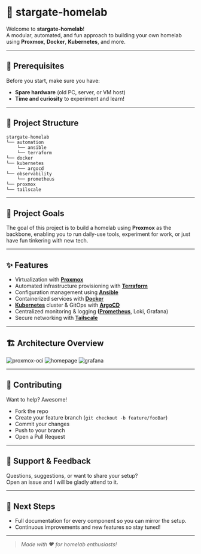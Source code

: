 # 🚀 stargate-homelab

Welcome to **stargate-homelab**!  
A modular, automated, and fun approach to building your own homelab using **Proxmox**, **Docker**, **Kubernetes**, and more.

---

## 🧰 Prerequisites

Before you start, make sure you have:
- **Spare hardware** (old PC, server, or VM host)
- **Time and curiosity** to experiment and learn!

---

## 📁 Project Structure

```
stargate-homelab
└── automation
    └── ansible    
    └── terraform
└── docker  
└── kubernetes
    └── argocd
└── observability
    └── prometheus  
└── proxmox
└── tailscale
```

---

## 🎯 Project Goals

The goal of this project is to build a homelab using **Proxmox** as the backbone, enabling you to run daily-use tools, experiment for work, or just have fun tinkering with new tech.

---

## ✨ Features

- Virtualization with **[Proxmox](proxmox/README.md)**
- Automated infrastructure provisioning with **[Terraform](automation/terraform/README.md)**
- Configuration management using **[Ansible](automation/ansible/README.md)**
- Containerized services with **[Docker](docker/README.md)**
- **[Kubernetes](./kubernetes/README.md)** cluster & GitOps with **[ArgoCD](kubernetes/argocd/README.md)**
- Centralized monitoring & logging **([Prometheus](observability/prometheus/README.md)**, Loki, Grafana)
- Secure networking with **[Tailscale](tailscale/README.md)**

---

## 🏗️ Architecture Overview

![proxmox-oci](https://github.com/user-attachments/assets/b7e62e28-5a6d-44fb-b0c6-90f289c1c81d)
![homepage](https://github.com/user-attachments/assets/36d4a50f-627d-42a8-996e-558ea6a5a8f3)
![grafana](https://github.com/user-attachments/assets/345ac670-cfbb-4a97-8831-f0cd1f40d67f)

---

## 🤝 Contributing

Want to help? Awesome!  
- Fork the repo
- Create your feature branch (`git checkout -b feature/fooBar`)
- Commit your changes
- Push to your branch
- Open a Pull Request

---

## 💬 Support & Feedback

Questions, suggestions, or want to share your setup?  
Open an issue and I will be gladly attend to it.

---

## 🚧 Next Steps

- Full documentation for every component so you can mirror the setup.
- Continuous improvements and new features so stay tuned!

---

> _Made with ❤️ for homelab enthusiasts!_
